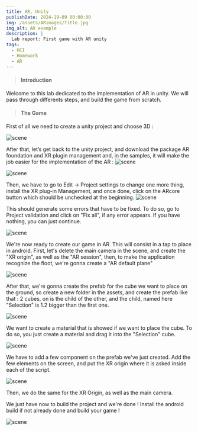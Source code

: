 ```yaml
---
title: AR, Unity
publishDate: 2024-19-09 00:00:00
img: /assets/ARimages/Title.jpg
img_alt: AR example
description: |
  Lab report: First game with AR unity 
tags:
  - HCI
  - Homework
  - AR
---
```


> #### Introduction

Welcome to this lab dedicated to the implementation of AR in unity. We will pass through differents steps, and build the game from scratch. 

> #### The Game 

First of all we need to create a unity project and choose 3D : 

 ![scene](/assets/setup_unity.jpg)



 After that, let’s get back to the unity project, and download the package AR foundation and XR plugin management and, in the samples, it will make the job easier for the implementation of the AR :
 ![scene](/assets/ARimages/XRtoolkit.png)

 ![scene](/assets/ARimages/Package.png)


 Then, we have to go to Edit -> Project settings to change one more thing, install the XR plug-in Management, and once done, click on the ARcore button which should be unchecked at the beginning. 
![scene](/assets/ARimages/xrplugin.png)

This should generate some errors that have to be fixed. To do so, go to Project validation and click on "Fix all", if any error appears. If you have nothing, you can just continue. 

![scene](/assets/ARimages/validation.png)

We're now ready to create our game in AR. This will consist in a tap to place in android. First, let's delete the main camera in the scene, and create the "XR origin", as well as the "AR session", then, to make the application recognize the floot, we're gonna create a "AR default plane"

![scene](/assets/ARimages/Creation.png)

After that, we're gonna create the prefab for the cube we want to place on the ground, so create a new folder in the assets, and create the prefab like that : 2 cubes, on is the child of the other, and the child, named here "Selection" is 1.2 bigger than the first one. 

![scene](/assets/ARimages/prefab.png)

We want to create a material that is showed if we want to place the cube. To do so, you just create a material and drag it into the "Selection" cube. 

![scene](/assets/ARimages/material.png)

We have to add a few component on the prefab we've just created. Add the few elements on the screen, and put the XR origin where it is asked inside each of the script. 

![scene](/assets/ARimages/Prefab_tools.png)

Then, we do the same for the XR Origin, as well as the main camera.

We just have now to build the project and we're done ! Install the android build if not already done and build your game ! 

![scene](/assets/ARimages/build.png)
